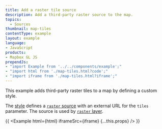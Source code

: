 ```yaml
---
title: Add a raster tile source
description: Add a third-party raster source to the map.
topics:
  - Sources
thumbnail: map-tiles
contentType: example
layout: example
language:
- JavaScript
products:
- Mapbox GL JS
prependJs:
- "import Example from '../../components/example';"
- "import html from './map-tiles.html?code';"
- "import iframe from './map-tiles.html?iframe';"
---
```


This example adds third-party raster tiles to a map by defining a custom style.

The [style](https://docs.mapbox.com/help/glossary/style/) defines a [`raster` source](/mapbox-gl-js/style-spec/sources/#raster) with an external URL for the `tiles` parameter. The source is used by [`raster` layer](/mapbox-gl-js/style-spec/layers/#raster).

{{ <Example html={html} iframeSrc={iframe} {...this.props} /> }}
